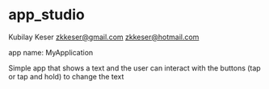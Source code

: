 # app_studio
Kubilay Keser
zkkeser@gmail.com
zkkeser@hotmail.com

app name: MyApplication

Simple app that shows a text and the user can interact with the buttons (tap or tap and hold) to change the text